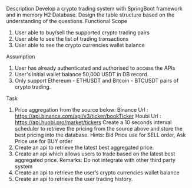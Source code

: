 Description
Develop a crypto trading system with SpringBoot framework and in memory H2 Database.
Design the table structure based on the understanding of the questions.
Functional Scope
1. User able to buy/sell the supported crypto trading pairs
2. User able to see the list of trading transactions
3. User able to see the crypto currencies wallet balance
   
Assumption
1. User has already authenticated and authorised to access the APIs
2. User's initial wallet balance 50,000 USDT in DB record.
3. Only support Ethereum - ETHUSDT and Bitcoin - BTCUSDT pairs of crypto trading.

Task
1. Price aggregation from the source below:
Binance Url : https://api.binance.com/api/v3/ticker/bookTicker
Houbi Url : https://api.huobi.pro/market/tickers
Create a 10 seconds interval scheduler to retrieve the pricing from the source above and store the best pricing into the database.
Hints: Bid Price use for SELL order, Ask Price use for BUY order
2. Create an api to retrieve the latest best aggregated price.
3. Create an api which allows users to trade based on the latest best aggregated price.
Remarks: Do not integrate with other third party system
4. Create an api to retrieve the user’s crypto currencies wallet balance
5. Create an api to retrieve the user trading history.
